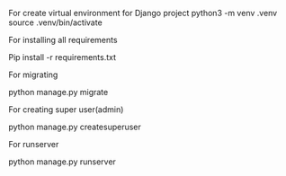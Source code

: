 For create virtual environment for Django project
python3 -m venv .venv
source .venv/bin/activate

For installing all requirements

Pip install -r requirements.txt

For migrating 

python manage.py migrate


For creating super user(admin)

python manage.py createsuperuser


For runserver

python manage.py runserver
